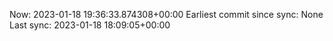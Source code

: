 Now: 2023-01-18 19:36:33.874308+00:00 Earliest commit since sync: None Last sync: 2023-01-18 18:09:05+00:00
